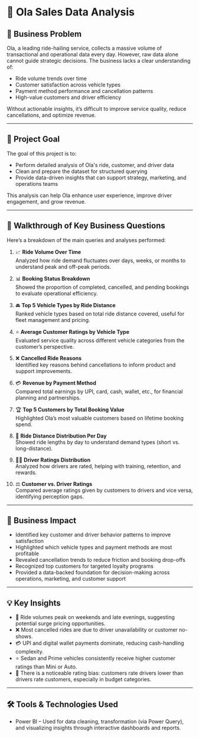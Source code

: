 # 🚗 Ola Sales Data Analysis

## 🧩 Business Problem

Ola, a leading ride-hailing service, collects a massive volume of transactional and operational data every day. However, raw data alone cannot guide strategic decisions. The business lacks a clear understanding of:

- Ride volume trends over time  
- Customer satisfaction across vehicle types  
- Payment method performance and cancellation patterns  
- High-value customers and driver efficiency

Without actionable insights, it’s difficult to improve service quality, reduce cancellations, and optimize revenue.

---

## 🎯 Project Goal

The goal of this project is to:

- Perform detailed analysis of Ola's ride, customer, and driver data
- Clean and prepare the dataset for structured querying
- Provide data-driven insights that can support strategy, marketing, and operations teams

This analysis can help Ola enhance user experience, improve driver engagement, and grow revenue.

---

## 🧭 Walkthrough of Key Business Questions

Here’s a breakdown of the main queries and analyses performed:

1. 📈 **Ride Volume Over Time**  
   Analyzed how ride demand fluctuates over days, weeks, or months to understand peak and off-peak periods.

2. 📊 **Booking Status Breakdown**  
   Showed the proportion of completed, cancelled, and pending bookings to evaluate operational efficiency.

3. 🚘 **Top 5 Vehicle Types by Ride Distance**  
   Ranked vehicle types based on total ride distance covered, useful for fleet management and pricing.

4. ⭐ **Average Customer Ratings by Vehicle Type**  
   Evaluated service quality across different vehicle categories from the customer’s perspective.

5. ❌ **Cancelled Ride Reasons**  
   Identified key reasons behind cancellations to inform product and support improvements.

6. 💳 **Revenue by Payment Method**  
   Compared total earnings by UPI, card, cash, wallet, etc., for financial planning and partnerships.

7. 🏆 **Top 5 Customers by Total Booking Value**  
   Highlighted Ola’s most valuable customers based on lifetime booking spend.

8. 📅 **Ride Distance Distribution Per Day**  
   Showed ride lengths by day to understand demand types (short vs. long-distance).

9. 👨‍✈️ **Driver Ratings Distribution**  
   Analyzed how drivers are rated, helping with training, retention, and rewards.

10. ⚖️ **Customer vs. Driver Ratings**  
   Compared average ratings given by customers to drivers and vice versa, identifying perception gaps.

---

## 💼 Business Impact

- Identified key customer and driver behavior patterns to improve satisfaction
- Highlighted which vehicle types and payment methods are most profitable
- Revealed cancellation trends to reduce friction and booking drop-offs
- Recognized top customers for targeted loyalty programs
- Provided a data-backed foundation for decision-making across operations, marketing, and customer support

---

## 💡 Key Insights

- 🚀 Ride volumes peak on weekends and late evenings, suggesting potential surge pricing opportunities.
- ❌ Most cancelled rides are due to driver unavailability or customer no-shows.
- 💳 UPI and digital wallet payments dominate, reducing cash-handling complexity.
- ⭐ Sedan and Prime vehicles consistently receive higher customer ratings than Mini or Auto.
- 👥 There is a noticeable rating bias: customers rate drivers lower than drivers rate customers, especially in budget categories.

---
## 🛠️ Tools & Technologies Used

- Power BI – Used for data cleaning, transformation (via Power Query), and
           visualizing insights through interactive dashboards and reports.


